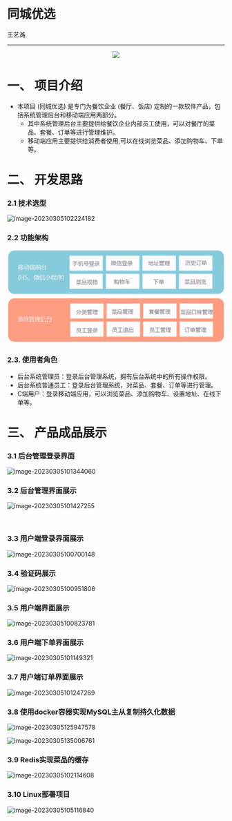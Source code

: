 # 同城优选

王艺澔

------

<div align=center><img src="https://typingcat-picbed.oss-cn-hangzhou.aliyuncs.com/img/202303051000628.png" width="400"></div>

# 

# 一、 项目介绍

- 本项目 (同城优选) 是专门为餐饮企业 (餐厅、饭店) 定制的一款软件产品，包括系统管理后台和移动端应用两部分。
  - 其中系统管理后台主要提供给餐饮企业内部员工使用，可以对餐厅的菜品、套餐、订单等进行管理维护。
  - 移动端应用主要提供给消费者使用,可以在线浏览菜品、添加购物车、下单等。

# 二、 开发思路

### 2.1 技术选型

![image-20230305102224182](https://typingcat-picbed.oss-cn-hangzhou.aliyuncs.com/img/202303051022309.png)



### 2.2 功能架构

![image-20220928212937701](https://raw.githubusercontent.com/SihangXie/pic-bed/master/img/image-20220928212937701.png)



### 2.3. 使用者角色

- 后台系统管理员：登录后台管理系统，拥有后台系统中的所有操作权限。
- 后台系统普通员工：登录后台管理系统，对菜品、套餐、订单等进行管理。
- C端用户：登录移动端应用，可以浏览菜品、添加购物车、设置地址、在线下单等。





# 三、 产品成品展示



### 3.1 后台管理登录界面

![image-20230305101344060](https://typingcat-picbed.oss-cn-hangzhou.aliyuncs.com/img/202303051013230.png)
<br/>

### 3.2 后台管理界面展示

![image-20230305101427255](https://typingcat-picbed.oss-cn-hangzhou.aliyuncs.com/img/202303051014430.png)

<br/>

### 3.3 用户端登录界面展示

![image-20230305100700148](https://typingcat-picbed.oss-cn-hangzhou.aliyuncs.com/img/202303051007316.png)
<br/>

### 3.4 验证码展示

![image-20230305100951806](https://typingcat-picbed.oss-cn-hangzhou.aliyuncs.com/img/202303051009900.png)



### 3.5 用户端界面展示

![image-20230305100823781](https://typingcat-picbed.oss-cn-hangzhou.aliyuncs.com/img/202303051008952.png)



### 3.6 用户端下单界面展示

![image-20230305101149321](https://typingcat-picbed.oss-cn-hangzhou.aliyuncs.com/img/202303051011434.png)



### 3.7 用户端订单界面展示

![image-20230305101247269](https://typingcat-picbed.oss-cn-hangzhou.aliyuncs.com/img/202303051012383.png)

### 3.8 使用docker容器实现MySQL主从复制持久化数据

![image-20230305125947578](https://typingcat-picbed.oss-cn-hangzhou.aliyuncs.com/img/202303051259657.png)



![image-20230305135006761](https://typingcat-picbed.oss-cn-hangzhou.aliyuncs.com/img/202303051350834.png)

### 3.9 Redis实现菜品的缓存

![image-20230305102114608](https://typingcat-picbed.oss-cn-hangzhou.aliyuncs.com/img/202303051021750.png)

### 3.10 Linux部署项目

![image-20230305105116840](https://typingcat-picbed.oss-cn-hangzhou.aliyuncs.com/img/202303051051093.png)





